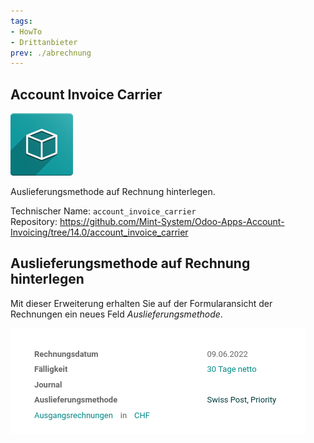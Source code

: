 ```yaml
---
tags:
- HowTo
- Drittanbieter
prev: ./abrechnung
---
```

## Account Invoice Carrier

![icon_oms_box](assets/icon_oms_box.png)

Auslieferungsmethode auf Rechnung hinterlegen.

Technischer Name: `account_invoice_carrier`\
Repository: <https://github.com/Mint-System/Odoo-Apps-Account-Invoicing/tree/14.0/account_invoice_carrier>

## Auslieferungsmethode auf Rechnung hinterlegen

Mit dieser Erweiterung erhalten Sie auf der Formularansicht der Rechnungen ein neues Feld *Auslieferungsmethode*.

![](assets/Account%20Invoice%20Carrier.png)